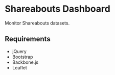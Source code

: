 Shareabouts Dashboard
=====================

Monitor Shareabouts datasets.

Requirements
------------

* jQuery
* Bootstrap
* Backbone.js
* Leaflet
